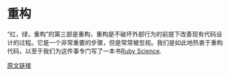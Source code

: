 # 重构

“红，绿，重构”的第三部是重构，重构是不破坏外部行为的前提下改善现有代码设计的过程。它是一个非常重要的步骤，但是常常被忽视。我们是如此地热衷于重构代码，以至于我们为这件事专门写了一本书[Ruby Science](https://gumroad.com/l/ruby-science).

[原文链接](https://thoughtbot.com/playbook/developing/refactoring)
